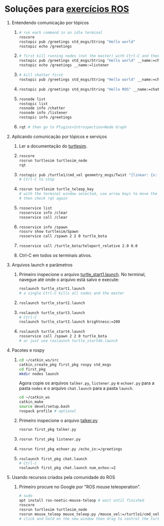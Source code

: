 # Soluções para [exercícios ROS](exercicios.md)

1. Entendendo comunicação por tópicos

    1. 
        ```bash
        # run each command in an idle terminal
        roscore
        rostopic pub /greetings std_msgs/String "Hello world"
        rostopic echo /greetings
        ```
    2. 
        ```bash
        # first kill running nodes (not the master) with Ctrl-C and then
        rostopic pub /greetings std_msgs/String "Hello world" __name:=chatter
        rostopic echo /greetings __name:=listener
        ```
    3. 
        ```bash
        # kill chatter first
        rostopic pub /greetings std_msgs/String "Hello world" __name:=chatter -r 1
        ```
    4. 
        ```bash
        rostopic pub /greetings std_msgs/String "Hello ROS" __name:=chatter2 -r 1
        ```
    5. 
        ```bash
        rosnode list
        rostopic list
        rosnode info /chatter
        rosnode info /listener
        rostopic info /greetings
        ```
    6. 
        ```bash
        rqt # then go to Plugins>Introspection>Node Graph
        ```

2. Aplicando comunicação por tópicos e serviços

    1. Ler a documentação do [turtlesim](http://wiki.ros.org/turtlesim).

    2. 
        ```bash
        roscore
        rosrun turtlesim turtlesim_node
        rqt
        ```
    3. 
        ```bash
        rostopic pub /turtle1/cmd_vel geometry_msgs/Twist "{linear: {x: 1.0, y: 0.0, z: 0.0}, angular: {x: 0.0, y: 0.0, z: 1.0}}" -r 1
        # Ctrl-C to stop
        ```
    4. 
        ```bash
        rosrun turtlesim turtle_teleop_key
        # with the terminal window selected, use arrow keys to move the turtle
        # then check rqt again
        ```
    5. 
        ```bash
        rosservice list
        rosservice info /clear
        rosservice call /clear
        ```
    6. 
        ```bash
        rosservice info /spawn
        rossrv show turtlesim/Spawn
        rosservice call /spawn 2 2 0 turtle_bota
        ```
    7. 
        ```bash
        rosservice call /turtle_bota/teleport_relative 2.0 0.0
        ```
    8. Ctrl-C em todos os terminais ativos.


3. Arquivos launch e parâmetros

    1. Primeiro inspecione o arquivo [turtle_start1.launch](turtle_start/turtle_start1.launch). No terminal, navegue até onde o arquivo está salvo e execute:

        ```bash
        roslaunch turtle_start1.launch
        # a single Ctrl-C kills all nodes and the master
        ```
    2. 
        ```bash
        roslaunch turtle_start2.launch
        ```
    3. 
        ```bash
        roslaunch turtle_start3.launch
        # Ctrl-C
        roslaunch turtle_start3.launch brightness:=200
        ```
    4. 
        ```bash
        roslaunch turtle_start4.launch
        rosservice call /spawn 2 2 0 turtle_bota
        # or just use roslaunch turtle_start4b.launch
        ```

4. Pacotes e rospy

    1. 
        ```bash
        cd ~/catkin_ws/src
        catkin_create_pkg first_pkg rospy std_msgs
        cd first_pkg
        mkdir nodes launch
        ```
        Agora copie os arquivos `talker.py`, `listener.py` e `echoer.py` para a pasta `nodes` e o arquivo `chat.launch` para a pasta `launch`.
        ```bash
        cd ~/catkin_ws
        catkin_make
        source devel/setup.bash
        rospack profile # optional
        ```

    2. Primeiro inspecione o arquivo [talker.py](first_pkg/nodes/talker.py)
        ```bash
        rosrun first_pkg talker.py
        ```

    3. 
        ```bash
        rosrun first_pkg listener.py
        ```

    4. 
        ```bash
        rosrun first_pkg echoer.py /echo_in:=/greetings
        ```

    5. 
        ```bash
        roslaunch first_pkg chat.launch
        # Ctrl-c
        roslaunch first_pkg chat.launch num_echos:=2
        ```

5. Usando recursos criados pela comunidade do ROS

    1. Primeiro procure no Google por "ROS mouse teleoperation".

        ```bash
        # sudo
        apt install ros-noetic-mouse-teleop # wait until finished
        roscore
        rosrun turtlesim turtlesim_node
        rosrun mouse_teleop mouse_teleop.py /mouse_vel:=/turtle1/cmd_vel
        # click and hold on the new window then drag to control the turtle.
        ```
